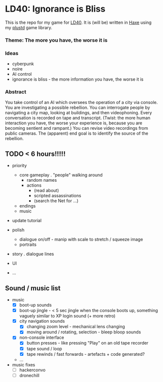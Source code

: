 # LD40: Ignorance is Bliss #

This is the repo for my game for [LD40](https://ldjam.com/). It is (will be) written in [Haxe](https://haxe.org/) using my [plustd](https://github.com/Aurel300/plustd) game library.

### Theme: The more you have, the worse it is ###

### Ideas ###

 - cyberpunk
 - noire
 - AI control
 - ignorance is bliss - the more information you have, the worse it is

### Abstract ###

You take control of an AI which oversees the operation of a city via console. You are investigating a possible rebellion. You can interrogate people by navigating a city map, looking at buildings, and then videophoning. Every conversation is recorded on tape and transcript. (Twist: the more human interaction you have, the worse your experience is, because you are becoming sentient and rampant.) You can revise video recordings from public cameras. The (apparent) end goal is to identify the source of the rebellion.

## TODO < 6 hours!!!!! ##

 - priority
   - core gameplay
     . "people" walking around
       - random names
     - actions
       - (read about)
       - scripted assassinations
       - (search the Net for ...)
   - endings
   - music
 - update tutorial


 - polish
   - dialogue on/off - manip with scale to stretch / squeeze image
   - portraits
 - story
   . dialogue lines
 - UI
 - ...

## Sound / music list ##

 - music
   - [x] boot-up sounds
   - [x] boot-up jingle - < 5 sec jingle when the console boots up, something vaguely similar to XP login sound (+ more retro)
   - [x] city navigation sounds
     - [x] changing zoom level - mechanical lens changing
     - [x] moving around / rotating, selection - bleep bloop sounds
   - [x] non-console interface
     - [x] button presses - like pressing "Play" on an old tape recorder
     - [x] tape sound / loop
     - [x] tape rewinds / fast forwards - artefacts + code generated?
   - ...
 - music fixes
   - [ ] hackerconvo
   - [ ] dronechill

